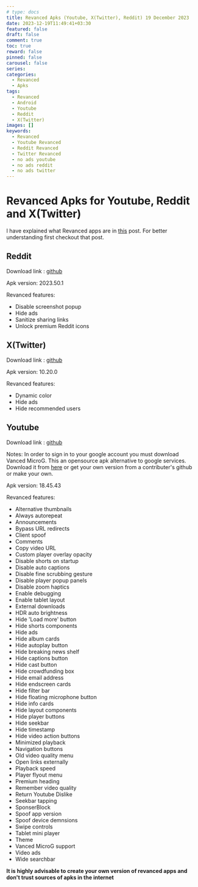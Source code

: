 ```yaml
---
# type: docs 
title: Revanced Apks (Youtube, X(Twitter), Reddit) 19 December 2023
date: 2023-12-19T11:49:41+03:30
featured: false
draft: false
comment: true
toc: true
reward: false
pinned: false
carousel: false
series:
categories:
  - Revanced
  - Apks
tags:
  - Revanced
  - Android
  - Youtube
  - Reddit
  - X(Twitter)
images: []
keywords: 
  - Revanced
  - Youtube Revanced
  - Reddit Revanced
  - Twitter Revanced
  - no ads youtube
  - no ads reddit
  - no ads twitter
---
```


# Revanced Apks for Youtube, Reddit and X(Twitter)

I have explained what Revanced apps are in [this](https://maybeparsa.top/posts/revanced/) post. For better understanding first checkout that post.

## Reddit

Download link : [github](https://github.com/parsamrrelax/revancedapks/releases/download/reddit2023.50.1/reddit-revanced_v2023.50.1-patches_v3.1.0.apk)

Apk version: 2023.50.1

Revanced features:
- Disable screenshot popup
- Hide ads
- Sanitize sharing links
- Unlock premium Reddit icons

## X(Twitter)

Download link : [github](https://github.com/parsamrrelax/revancedapks/releases/download/twitter10.20.0/x-revanced_v10.20.0-release.0-patches_v3.1.0.apk)

Apk version: 10.20.0

Revanced features:
- Dynamic color
- Hide ads
- Hide recommended users

## Youtube

Download link : [github](https://github.com/parsamrrelax/revancedapks/releases/download/youtube18.45.43/youtube-revanced_v18.45.43-patches_v3.1.0.apk)

Notes: In order to sign in to your google account you must download Vanced MicroG. This an opensource apk alternative to google services. Download it from [here](https://github.com/parsamrrelax/revancedapks/releases/download/Youtube/vanced-microG.apk) or get your own version from a contributer's github or make your own.

Apk version: 18.45.43

Revanced features:
- Alternative thumbnails
- Always autorepeat
- Announcements
- Bypass URL redirects
- Client spoof
- Comments
- Copy video URL
- Custom player overlay opacity
- Disable shorts on startup
- Disable auto captions
- Disable fine scrubbing gesture
- Disable player popup panels
- Disable zoom haptics
- Enable debugging
- Enable tablet layout
- External downloads
- HDR auto brightness
- Hide 'Load more' button
- Hide shorts components
- Hide ads
- Hide album cards
- Hide autoplay button
- Hide breaking news shelf
- Hide captions button
- Hide cast button
- Hide crowdfunding box
- Hide email address
- Hide endscreen cards
- Hide filter bar
- Hide floating microphone button
- Hide info cards
- Hide layout components
- Hide player buttons
- Hide seekbar
- Hide timestamp
- Hide video action buttons
- Minimized playback
- Navigation buttons
- Old video quality menu
- Open links externally
- Playback speed
- Player flyout menu
- Premium heading
- Remember video quality
- Return Youtube Dislike
- Seekbar tapping
- SponserBlock
- Spoof app version
- Spoof device demnsions
- Swipe controls
- Tablet mini player
- Theme
- Vanced MicroG support
- Video ads
- Wide searchbar

**It is highly advisable to create your own version of revanced apps and don't trust sources of apks in the internet**


